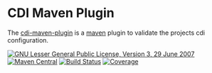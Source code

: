 # CDI Maven Plugin

The [cdi-maven-plugin](https://jonasrutishauser.github.io/cdi-maven-plugin/) is a [maven](https://maven.apache.org) plugin to validate the projects cdi configuration.

[![GNU Lesser General Public License, Version 3, 29 June 2007](https://img.shields.io/github/license/jonasrutishauser/cdi-maven-plugin.svg?label=License)](http://www.gnu.org/licenses/lgpl-3.0.txt)
[![Maven Central](https://img.shields.io/maven-central/v/com.github.jonasrutishauser.maven.plugin/cdi-maven-plugin.svg?label=Maven%20Central)](http://search.maven.org/#search%7Cga%7C1%7Cg%3A%22com.github.jonasrutishauser.maven.plugin%22%20a%3A%22cdi-maven-plugin%22)
[![Build Status](https://img.shields.io/github/workflow/status/jonasrutishauser/cdi-maven-plugin/Maven%20CI.svg?label=Build)](https://github.com/jonasrutishauser/cdi-maven-plugin/actions)
[![Coverage](https://img.shields.io/codecov/c/github/jonasrutishauser/cdi-maven-plugin/master.svg?label=Coverage)](https://codecov.io/gh/jonasrutishauser/cdi-maven-plugin)

